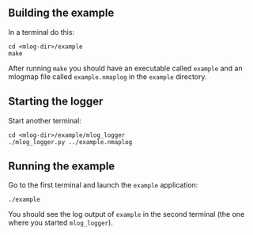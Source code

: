 ## Building the example
In a terminal do this:
```
cd <mlog-dir>/example
make
```
After running `make` you should have an executable called `example` and an mlogmap file called `example.nmaplog` in the `example` directory.

## Starting the logger
Start another terminal:
```
cd <mlog-dir>/example/mlog_logger
./mlog_logger.py ../example.nmaplog
```

## Running the example
Go to the first terminal and launch the `example` application:
```
./example
```
You should see the log output of `example` in the second terminal (the one where you started `mlog_logger`).

